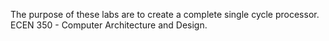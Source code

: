 The purpose of these labs are to create a complete single cycle processor. ECEN 350 - Computer Architecture and Design. 
